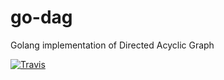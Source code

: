 # go-dag
Golang implementation of Directed Acyclic Graph


[![Travis](https://travis-ci.org/pdupub/go-dag.svg?branch=master)](https://travis-ci.org/pdupub/go-dag)
